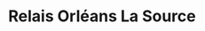 ---
title: "Relais Orléans La Source"
url: /orleans/relais-orleans-la-source-avenue-du-president-john-kennedy/
shop: commodité
---